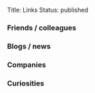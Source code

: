 Title: Links
Status: published

### Friends / colleagues

### Blogs / news

### Companies

### Curiosities
